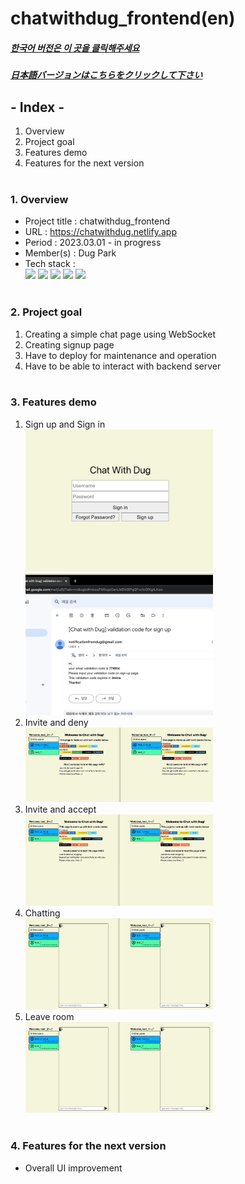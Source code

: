 # chatwithdug_frontend(en)

##### [한국어 버전은 이 곳을 클릭해주세요](README.md)

##### [日本語バージョンはこちらをクリックして下さい](README_JP.md)

## - Index -

1. Overview
2. Project goal
3. Features demo
4. Features for the next version
   </br>
   </br>

### 1. Overview

- Project title : chatwithdug_frontend
- URL : https://chatwithdug.netlify.app
- Period : 2023.03.01 - in progress
- Member(s) : Dug Park
- Tech stack : </br>
  <img src="https://img.shields.io/badge/HTML5-E34F26?style=for-the-badge&logo=HTML5&logoColor=white">
  <img src="https://img.shields.io/badge/CSS3-1572B6?style=for-the-badge&logo=CSS3&logoColor=white">
  <img src="https://img.shields.io/badge/Javascript-F7DF1E?style=for-the-badge&logo=Javascript&logoColor=white">
  <img src="https://img.shields.io/badge/React-61DAFB?style=for-the-badge&logo=react&logoColor=white">
  <img src="https://img.shields.io/badge/Git-F05032?style=for-the-badge&logo=Git&logoColor=white">
  </br>
  </br>

### 2. Project goal

1. Creating a simple chat page using WebSocket
2. Creating signup page
3. Have to deploy for maintenance and operation
4. Have to be able to interact with backend server
   </br>
   </br>

### 3. Features demo </br>

1. Sign up and Sign in</br>
   <img src='./src/images/signup1.gif' width=300px>
   <img src='./src/images/signup2.gif' width=300px>
2. Invite and deny</br>
   <img src='./src/images/inviteDeny.gif' width=300px>
3. Invite and accept</br>
   <img src='./src/images/inviteAccept.gif' width=300px>
4. Chatting</br>
   <img src='./src/images/room.gif' width=300px>
5. Leave room</br>
   <img src='./src/images/leaveRoom.gif' width=300px>
   </br>
   </br>

### 4. Features for the next version

- Overall UI improvement
